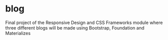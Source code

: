 # blog
Final project of the Responsive Design and CSS Frameworks module where three different blogs will be made using Bootstrap, Foundation and Materializes
